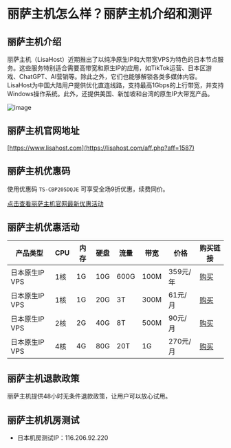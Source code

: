 # 丽萨主机怎么样？丽萨主机介绍和测评

## 丽萨主机介绍
丽萨主机（LisaHost）近期推出了以纯净原生IP和大带宽VPS为特色的日本节点服务。这些服务特别适合需要高带宽和原生IP的应用，如TikTok运营、日本区游戏、ChatGPT、AI营销等。除此之外，它们也能够解锁各类多媒体内容。LisaHost为中国大陆用户提供优化直连线路，支持最高1Gbps的上行带宽，并支持Windows操作系统。此外，还提供美国、新加坡和台湾的原生IP大带宽产品。

![image](https://github.com/berchtsconyz/lisazhuji/assets/167727510/540154b3-dcd7-4562-a58e-35fa7b8c1e84)

## 丽萨主机官网地址
[https://www.lisahost.com](https://lisahost.com/aff.php?aff=1587)

## 丽萨主机优惠码
使用优惠码 `TS-CBP205DQJE` 可享受全场9折优惠，续费同价。  

[点击查看丽萨主机官网最新优惠活动](https://lisahost.com/aff.php?aff=1587)

## 丽萨主机优惠活动

| 产品类型       | CPU | 内存 | 硬盘 | 流量 | 带宽 | 价格   | 购买链接 |
|--------------|-----|------|------|------|------|--------|-------|
| 日本原生IP VPS | 1核 | 1G   | 10G  | 600G | 100M | 359元/年 | [购买](https://lisahost.com/aff.php?aff=1587) |
| 日本原生IP VPS | 1核 | 1G   | 20G  | 3T   | 300M | 61元/月  | [购买](https://lisahost.com/aff.php?aff=1587) |
| 日本原生IP VPS | 2核 | 2G   | 40G  | 8T   | 500M | 90元/月  | [购买](https://lisahost.com/aff.php?aff=1587) |
| 日本原生IP VPS | 4核 | 4G   | 80G  | 20T  | 1G   | 270元/月 | [购买](https://lisahost.com/aff.php?aff=1587) |

## 丽萨主机退款政策
丽萨主机提供48小时无条件退款政策，让用户可以放心试用。

## 丽萨主机机房测试
- 日本机房测试IP：116.206.92.220
